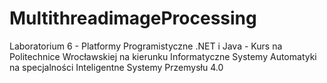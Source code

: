 # MultithreadimageProcessing
Laboratorium 6 - Platformy Programistyczne .NET i Java - Kurs na Politechnice Wrocławskiej na kierunku Informatyczne Systemy Automatyki na specjalności Inteligentne Systemy Przemysłu 4.0
